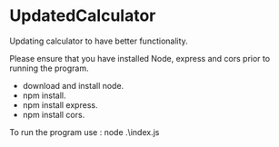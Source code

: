 # UpdatedCalculator
Updating calculator to have better functionality.

Please ensure that you have installed Node, express and cors prior to running the program.

- download and install node.
- npm install.
- npm install express.
- npm install cors.

To run the program use : node .\index.js
